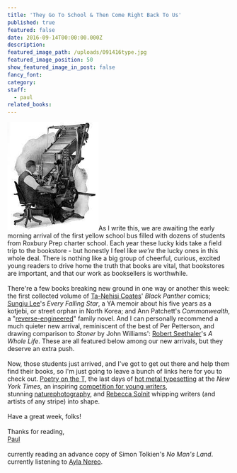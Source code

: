 ```yaml
---
title: 'They Go To School & Then Come Right Back To Us'
published: true
featured: false
date: 2016-09-14T00:00:00.000Z
description:
featured_image_path: /uploads/091416type.jpg
featured_image_position: 50
show_featured_image_in_post: false
fancy_font:
category:
staff:
  - paul
related_books:
---
```



![](/uploads/versions/091416type---x----206-246x---.jpg)As I write this, we are awaiting the early morning arrival of the first yellow school bus filled with dozens of students from Roxbury Prep charter school. Each year these lucky kids take a field trip to the bookstore - but honestly I feel like *we're* the lucky ones in this whole deal. There is nothing like a big group of cheerful, curious, excited young readers to drive home the truth that books are vital, that bookstores are important, and that our work as booksellers is worthwhile.
<br>
<br>There're a few books breaking new ground in one way or another this week: the first collected volume of [Ta-Nehisi Coates](https://www.theatlantic.com/magazine/archive/2016/04/the-return-of-the-black-panther/471516/)' *Black Panther* comics; [Sungju Lee](https://www.kirkusreviews.com/book-reviews/sungju-lee/every-falling-star/)'s *Every Falling Star*, a YA memoir about his five years as a kotjebi, or street orphan in North Korea; and Ann Patchett's *Commonwealth*, a "[reverse-engineered](https://flavorwire.com/589254/reverse-engineering-the-family-novel-patchetts-commonwealth)" family novel. And I can personally recommend a much quieter new arrival, reminiscent of the best of Per Petterson, and drawing comparison to *Stoner* by John Williams': [Robert Seethaler](https://www.irishtimes.com/culture/books/a-whole-life-by-robert-seethaler-one-man-endures-one-day-at-a-time-1.2394527)'s *A Whole Life*. These are all featured below among our new arrivals, but they deserve an extra push.
<br>
<br>Now, those students just arrived, and I've got to get out there and help them find their books, so I'm just going to leave a bunch of links here for you to check out. [Poetry on the T](https://www.masspoetry.org/poetryonthet), the last days of [hot metal typesetting](https://www.thisiscolossal.com/2016/09/a-fascinating-film-about-the-last-day-of-hot-metal-typesetting-at-the-new-york-times/) at the *New York Times*, an inspiring [competition for young writers](https://learn.hmhco.com/hmhsparkamind), stunning [nature](__notset__)[photography](https://www.bwpawards.org/), and [Rebecca Solnit](https://lithub.com/how-to-be-a-writer-10-tips-from-rebecca-solnit/) whipping writers (and artists of any stripe) into shape.
<br>
<br>Have a great week, folks!
<br>
<br>Thanks for reading,
<br>[Paul](https://www.ptpainter.com/)
<br>
<br>currently reading an advance copy of Simon Tolkien's *No Man's Land*.
<br>currently listening to [Ayla Nereo](https://aylanereo.bandcamp.com/track/waves).